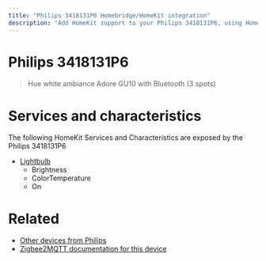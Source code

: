 ```yaml
---
title: "Philips 3418131P6 Homebridge/HomeKit integration"
description: "Add HomeKit support to your Philips 3418131P6, using Homebridge, Zigbee2MQTT and homebridge-z2m."
---
```

<!---
This file has been GENERATED using src/docgen/docgen.ts
DO NOT EDIT THIS FILE MANUALLY!
-->
# Philips 3418131P6
> Hue white ambiance Adore GU10 with Bluetooth (3 spots)


# Services and characteristics
The following HomeKit Services and Characteristics are exposed by
the Philips 3418131P6

* [Lightbulb](../../light.md)
  * Brightness
  * ColorTemperature
  * On


# Related
* [Other devices from Philips](../index.md#philips)
* [Zigbee2MQTT documentation for this device](https://www.zigbee2mqtt.io/devices/3418131P6.html)